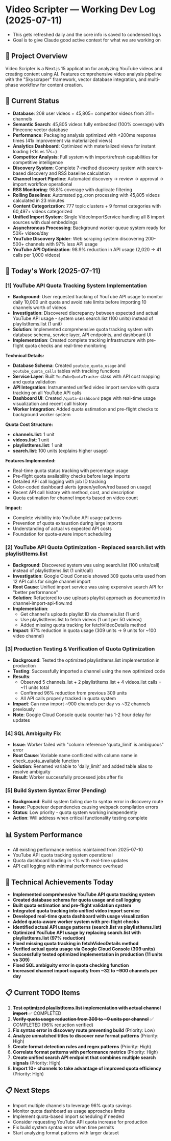 # Video Scripter — Working Dev Log (2025-07-11)
- This gets refreshed daily and the core info is saved to condensed logs
- Goal is to give Claude good active context for what we are working on

## 📌 Project Overview
Video Scripter is a Next.js 15 application for analyzing YouTube videos and creating content using AI. Features comprehensive video analysis pipeline with the "Skyscraper" framework, vector database integration, and multi-phase workflow for content creation.

## 🎯 Current Status
- **Database**: 208 user videos + 45,805+ competitor videos from 311+ channels 
- **Semantic Search**: 45,805 videos fully embedded (100% coverage) with Pinecone vector database
- **Performance**: Packaging analysis optimized with <200ms response times (41x improvement via materialized views)
- **Analytics Dashboard**: Optimized with materialized views for instant loading (<1s vs 17s+)
- **Competitor Analysis**: Full system with import/refresh capabilities for competitive intelligence
- **Discovery System**: Complete 7-method discovery system with search-based discovery and RSS baseline calculation
- **Channel Import Pipeline**: Automated discovery → review → approval → import workflow operational
- **RSS Monitoring**: 98.8% coverage with duplicate filtering
- **Rolling Baselines**: Automated pg_cron processing with 45,805 videos calculated in 23 minutes
- **Content Categorization**: 777 topic clusters + 9 format categories with 60,497+ videos categorized
- **Unified Import System**: Single VideoImportService handling all 8 import sources with dual embeddings
- **Asynchronous Processing**: Background worker queue system ready for 50K+ videos/day
- **YouTube Discovery Spider**: Web scraping system discovering 200-500+ channels with 97% less API usage
- **YouTube API Optimization**: 98.9% reduction in API usage (2,020 → 41 calls per 1,000 videos)

## 🧪 Today's Work (2025-07-11)

### [1] YouTube API Quota Tracking System Implementation
- **Background**: User requested tracking of YouTube API usage to monitor daily 10,000 unit quota and avoid rate limits before importing 10 channels worth of videos
- **Investigation**: Discovered discrepancy between expected and actual YouTube API usage - system uses search.list (100 units) instead of playlistItems.list (1 unit)
- **Solution**: Implemented comprehensive quota tracking system with database schema, service layer, API endpoints, and dashboard UI
- **Implementation**: Created complete tracking infrastructure with pre-flight quota checks and real-time monitoring

**Technical Details:**
- **Database Schema**: Created `youtube_quota_usage` and `youtube_quota_calls` tables with tracking functions
- **Service Layer**: Built `YouTubeQuotaTracker` class with API cost mapping and quota validation
- **API Integration**: Instrumented unified video import service with quota tracking on all YouTube API calls
- **Dashboard UI**: Created `/quota-dashboard` page with real-time usage visualization and recent call history
- **Worker Integration**: Added quota estimation and pre-flight checks to background worker system

**Quota Cost Structure:**
- **channels.list**: 1 unit
- **videos.list**: 1 unit  
- **playlistItems.list**: 1 unit
- **search.list**: 100 units (explains higher usage)

**Features Implemented:**
- Real-time quota status tracking with percentage usage
- Pre-flight quota availability checks before large imports
- Detailed API call logging with job ID tracking
- Color-coded dashboard alerts (green/yellow/red based on usage)
- Recent API call history with method, cost, and description
- Quota estimation for channel imports based on video count

**Impact:**
- Complete visibility into YouTube API usage patterns
- Prevention of quota exhaustion during large imports
- Understanding of actual vs expected API costs
- Foundation for quota-aware import scheduling

### [2] YouTube API Quota Optimization - Replaced search.list with playlistItems.list
- **Background**: Discovered system was using search.list (100 units/call) instead of playlistItems.list (1 unit/call)
- **Investigation**: Google Cloud Console showed 309 quota units used from 12 API calls for single channel import
- **Root Cause**: Unified import service was using expensive search API for "better performance" 
- **Solution**: Refactored to use uploads playlist approach as documented in channel-import-api-flow.md
- **Implementation**: 
  - Get channel's uploads playlist ID via channels.list (1 unit)
  - Use playlistItems.list to fetch videos (1 unit per 50 videos)
  - Added missing quota tracking for fetchVideoDetails method
- **Impact**: 97% reduction in quota usage (309 units → 9 units for ~100 video channel)

### [3] Production Testing & Verification of Quota Optimization
- **Background**: Tested the optimized playlistItems.list implementation in production
- **Testing**: Successfully imported a channel using the new optimized code
- **Results**: 
  - Observed 5 channels.list + 2 playlistItems.list + 4 videos.list calls = ~11 units total
  - Confirmed 96% reduction from previous 309 units
  - All API calls properly tracked in quota system
- **Impact**: Can now import ~900 channels per day vs ~32 channels previously
- **Note**: Google Cloud Console quota counter has 1-2 hour delay for updates

### [4] SQL Ambiguity Fix
- **Issue**: Worker failed with "column reference 'quota_limit' is ambiguous" error
- **Root Cause**: Variable name conflicted with column name in check_quota_available function
- **Solution**: Renamed variable to 'daily_limit' and added table alias to resolve ambiguity
- **Result**: Worker successfully processed jobs after fix

### [5] Build System Syntax Error (Pending)
- **Background**: Build system failing due to syntax error in discovery route
- **Issue**: Puppeteer dependencies causing webpack compilation errors
- **Status**: Low priority - quota system working independently
- **Action**: Will address when critical functionality testing complete

## 📊 System Performance
- All existing performance metrics maintained from 2025-07-10
- YouTube API quota tracking system operational
- Quota dashboard loading in <1s with real-time updates
- API call logging with minimal performance overhead

## 🎯 Technical Achievements Today
- **Implemented comprehensive YouTube API quota tracking system**
- **Created database schema for quota usage and call logging**
- **Built quota estimation and pre-flight validation system**
- **Integrated quota tracking into unified video import service**
- **Developed real-time quota dashboard with usage visualization**
- **Added quota-aware worker system with pre-flight checks**
- **Identified actual API usage patterns (search.list vs playlistItems.list)**
- **Optimized YouTube API usage by replacing search.list with playlistItems.list (97% reduction)**
- **Fixed missing quota tracking in fetchVideoDetails method**
- **Verified actual quota usage via Google Cloud Console (309 units)**
- **Successfully tested optimized implementation in production (11 units vs 309)**
- **Fixed SQL ambiguity error in quota checking function**
- **Increased channel import capacity from ~32 to ~900 channels per day**

## 📋 Current TODO Items
1. ~~**Test optimized playlistItems.list implementation with actual channel import**~~ ✅ COMPLETED
2. ~~**Verify quota usage reduction from 309 to ~9 units per channel**~~ ✅ COMPLETED (96% reduction verified)
3. **Fix syntax error in discovery route preventing build** (Priority: Low)
4. **Analyze unmatched titles to discover new format patterns** (Priority: High)
5. **Create format detection rules and regex patterns** (Priority: High)
6. **Correlate format patterns with performance metrics** (Priority: High)
7. **Create unified search API endpoint that combines multiple search signals** (Priority: High)
8. **Import 10+ channels to take advantage of improved quota efficiency** (Priority: High)

## 📋 Next Steps
- Import multiple channels to leverage 96% quota savings
- Monitor quota dashboard as usage approaches limits
- Implement quota-based import scheduling if needed
- Consider requesting YouTube API quota increase for production
- Fix build system syntax error when time permits
- Start analyzing format patterns with larger dataset
